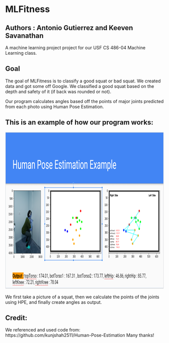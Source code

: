 # MLFitness
<h2 aligh="center">Authors : Antonio Gutierrez and Keeven Savanathan </h2>
A machine learning project project for our USF CS 486-04 Machine Learning class.

<h2 aligh="center">Goal</h2>
The goal of MLFitness is to classify a good squat or bad squat.
We created data and got some off Google.  
We classified a good squat based on the depth and safety of it (if back was rounded or not).

Our program calculates angles based off the points of major joints predicted from each photo using Human Pose Estimation.

<h2 aligh="center">This is an example of how our program works: </h2>
<img src ="images/ReadmeExample.PNG" height=500>

We first take a picture of a squat, then we calculate the points of the joints using HPE, and finally create angles as output.

<h2 aligh="center">Credit: </h2>
We referenced and used code from: https://github.com/kunjshah2511/Human-Pose-Estimation
Many thanks!
